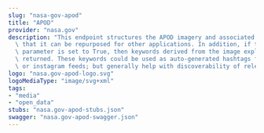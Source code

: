 ```yaml
---
slug: "nasa-gov-apod"
title: "APOD"
provider: "nasa.gov"
description: "This endpoint structures the APOD imagery and associated metadata so\
  \ that it can be repurposed for other applications. In addition, if the concept_tags\
  \ parameter is set to True, then keywords derived from the image explanation are\
  \ returned. These keywords could be used as auto-generated hashtags for twitter\
  \ or instagram feeds; but generally help with discoverability of relevant imagery"
logo: "nasa.gov-apod-logo.svg"
logoMediaType: "image/svg+xml"
tags:
- "media"
- "open_data"
stubs: "nasa.gov-apod-stubs.json"
swagger: "nasa.gov-apod-swagger.json"
---
```

